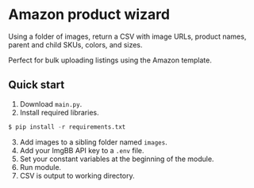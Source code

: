# Amazon product wizard

Using a folder of images, return a CSV with image URLs, product names, parent and child SKUs, colors, and sizes.

Perfect for bulk uploading listings using the Amazon template.

## Quick start
1. Download `main.py`.
2. Install required libraries.
```python
$ pip install -r requirements.txt
```
3. Add images to a sibling folder named `images`.
4. Add your ImgBB API key to a `.env` file.
5. Set your constant variables at the beginning of the module.
6. Run module.
7. CSV is output to working directory.